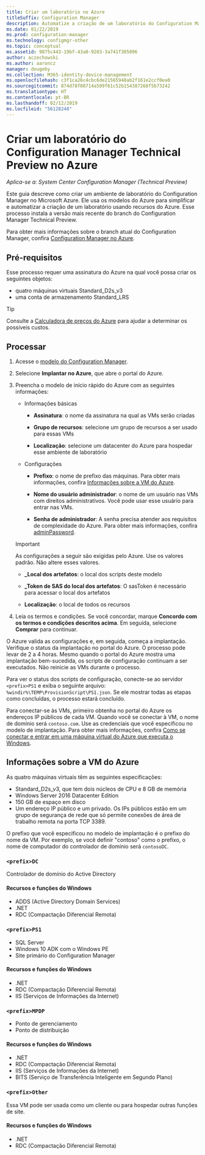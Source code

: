 ```yaml
---
title: Criar um laboratório no Azure
titleSuffix: Configuration Manager
description: Automatize a criação de um laboratório do Configuration Manager Technical Preview usando modelos do Azure
ms.date: 01/22/2019
ms.prod: configuration-manager
ms.technology: configmgr-other
ms.topic: conceptual
ms.assetid: 9875c443-19bf-43a0-9203-3a741f305096
author: aczechowski
ms.author: aaroncz
manager: dougeby
ms.collection: M365-identity-device-management
ms.openlocfilehash: c3f1ca26c4cbc6de21565948ab2f161e2ccf0ea0
ms.sourcegitcommit: 874d78f08714a509f61c52b154387268f5b73242
ms.translationtype: HT
ms.contentlocale: pt-BR
ms.lasthandoff: 02/12/2019
ms.locfileid: "56128248"
---
```

# <a name="create-a-configuration-manager-technical-preview-lab-in-azure"></a>Criar um laboratório do Configuration Manager Technical Preview no Azure

*Aplica-se a: System Center Configuration Manager (Technical Preview)*

<!--3556017-->

Este guia descreve como criar um ambiente de laboratório do Configuration Manager no Microsoft Azure. Ele usa os modelos do Azure para simplificar e automatizar a criação de um laboratório usando recursos do Azure. Esse processo instala a versão mais recente do branch do Configuration Manager Technical Preview. 

Para obter mais informações sobre o branch atual do Configuration Manager, confira [Configuration Manager no Azure](/sccm/core/understand/configuration-manager-on-azure).



## <a name="prerequisites"></a>Pré-requisitos

Esse processo requer uma assinatura do Azure na qual você possa criar os seguintes objetos: 
- quatro máquinas virtuais Standard_D2s_v3
- uma conta de armazenamento Standard_LRS

> [!Tip]  
> Consulte a [Calculadora de preços do Azure](https://azure.microsoft.com/pricing/calculator/) para ajudar a determinar os possíveis custos.  



## <a name="process"></a>Processar

1. Acesse o [modelo do Configuration Manager](https://azure.microsoft.com/resources/templates/sccm-technicalpreview/).  

2. Selecione **Implantar no Azure**, que abre o portal do Azure.  

3. Preencha o modelo de início rápido do Azure com as seguintes informações:

    - Informações básicas  

        - **Assinatura**: o nome da assinatura na qual as VMs serão criadas  

        - **Grupo de recursos**: selecione um grupo de recursos a ser usado para essas VMs  

        - **Localização**: selecione um datacenter do Azure para hospedar esse ambiente de laboratório  

    - Configurações  

        - **Prefixo**: o nome de prefixo das máquinas. Para obter mais informações, confira [Informações sobre a VM do Azure](#azure-vm-info).  

        - **Nome do usuário administrador**: o nome de um usuário nas VMs com direitos administrativos. Você pode usar esse usuário para entrar nas VMs.  

        - **Senha de administrador**: A senha precisa atender aos requisitos de complexidade do Azure. Para obter mais informações, confira [adminPassword](https://docs.microsoft.com/rest/api/compute/virtualmachines/createorupdate#osprofile).  

    > [!Important]  
    > As configurações a seguir são exigidas pelo Azure. Use os valores padrão. Não altere esses valores.  
    > 
    > - **\_Local dos artefatos**: o local dos scripts deste modelo <!-- https://raw.githubusercontent.com/Azure/azure-quickstart-templates/master/sccm-technicalpreview/ -->  
    >
    > - **\_Token de SAS do local dos artefatos**: O sasToken é necessário para acessar o local dos artefatos  
    > 
    > - **Localização**: o local de todos os recursos

4. Leia os termos e condições. Se você concordar, marque **Concordo com os termos e condições descritos acima**. Em seguida, selecione **Comprar** para continuar. 

O Azure valida as configurações e, em seguida, começa a implantação. Verifique o status da implantação no portal do Azure. O processo pode levar de 2 a 4 horas. Mesmo quando o portal do Azure mostra uma implantação bem-sucedida, os scripts de configuração continuam a ser executados. Não reinicie as VMs durante o processo.

Para ver o status dos scripts de configuração, conecte-se ao servidor `<prefix>PS1` e exiba o seguinte arquivo: `%windir%\TEMP\ProvisionScript\PS1.json`. Se ele mostrar todas as etapas como concluídas, o processo estará concluído.

Para conectar-se às VMs, primeiro obtenha no portal do Azure os endereços IP públicos de cada VM. Quando você se conectar à VM, o nome de domínio será `contoso.com`. Use as credenciais que você especificou no modelo de implantação. Para obter mais informações, confira [Como se conectar e entrar em uma máquina virtual do Azure que executa o Windows](https://docs.microsoft.com/azure/virtual-machines/windows/connect-logon).



## <a name="azure-vm-info"></a>Informações sobre a VM do Azure

As quatro máquinas virtuais têm as seguintes especificações:
- Standard_D2s_v3, que tem dois núcleos de CPU e 8 GB de memória  
- Windows Server 2016 Datacenter Edition
- 150 GB de espaço em disco
- Um endereço IP público e um privado. Os IPs públicos estão em um grupo de segurança de rede que só permite conexões de área de trabalho remota na porta TCP 3389. 

O prefixo que você especificou no modelo de implantação é o prefixo do nome da VM. Por exemplo, se você definir "contoso" como o prefixo, o nome de computador do controlador de domínio será `contosoDC`.


### `<prefix>DC`

Controlador de domínio do Active Directory

#### <a name="windows-features-and-roles"></a>Recursos e funções do Windows
- ADDS (Active Directory Domain Services)
- .NET
- RDC (Compactação Diferencial Remota)


### `<prefix>PS1`

- SQL Server
- Windows 10 ADK com o Windows PE 
- Site primário do Configuration Manager

#### <a name="windows-features-and-roles"></a>Recursos e funções do Windows
- .NET
- RDC (Compactação Diferencial Remota) 
- IIS (Serviços de Informações da Internet)


### `<prefix>MPDP`

- Ponto de gerenciamento
- Ponto de distribuição

#### <a name="windows-features-and-roles"></a>Recursos e funções do Windows
- .NET
- RDC (Compactação Diferencial Remota) 
- IIS (Serviços de Informações da Internet)
- BITS (Serviço de Transferência Inteligente em Segundo Plano)


### `<prefix>Other`

Essa VM pode ser usada como um cliente ou para hospedar outras funções de site.

#### <a name="windows-features-and-roles"></a>Recursos e funções do Windows
- .NET
- RDC (Compactação Diferencial Remota) 



